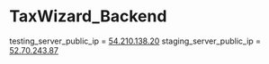 # TaxWizard_Backend

testing_server_public_ip = [54.210.138.20](54.210.138.20)
staging_server_public_ip = [52.70.243.87](52.70.243.87)